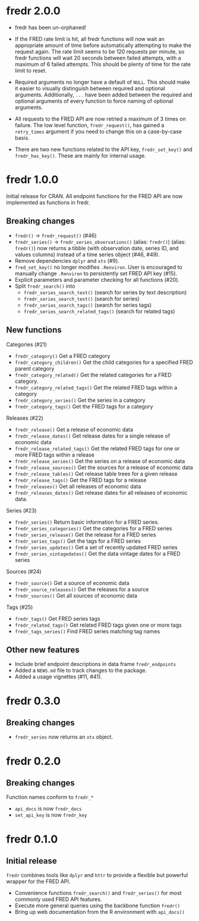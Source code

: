 # fredr 2.0.0

* fredr has been un-orphaned!

* If the FRED rate limit is hit, all fredr functions will now wait an
  appropriate amount of time before automatically attempting to make the
  request again. The rate limit seems to be 120 requests per minute, so
  fredr functions will wait 20 seconds between failed attempts, with a
  maximum of 6 failed attempts. This should be plenty of time for the rate
  limit to reset.

* Required arguments no longer have a default of `NULL`. This should make it
  easier to visually distinguish between required and optional arguments.
  Additionally, `...` have been added between the required and optional
  arguments of every function to force naming of optional arguments.

* All requests to the FRED API are now retried a maximum of 3 times on failure.
  The low level function, `fredr_request()`, has gained a `retry_times` argument
  if you need to change this on a case-by-case basis.

* There are two new functions related to the API key, `fredr_set_key()` and
  `fredr_has_key()`. These are mainly for internal usage.

# fredr 1.0.0

Initial release for CRAN.  All endpoint functions for the FRED API are now 
implemented as functions in fredr.

## Breaking changes

- `fredr()` -> `fredr_request()` (#46)
- `fredr_series()` -> `fredr_series_observations()` (alias: `fredr()`) (alias: `fredr()`) now returns a tibble (with observation date, series ID, and values columns) instead of a time series object (#46, #49).
- Remove dependencies `dplyr` and `xts` (#9).
- `fred_set_key()` no longer modifies `.Renviron`. User is encouraged to manually change `.Renviron` to persistently set FRED API key (#15).
- Explicit parameters and parameter checking for all functions (#20).
- Split `fredr_search()` into
  - `fredr_series_search_text()` (search for series by text description)
  - `fredr_series_search_text()` (search for series)
  - `fredr_series_search_tags()` (search for series tags)
  - `fredr_series_search_related_tags()` (search for related tags)
  
## New functions

Categories (#21)

- `fredr_category()` Get a FRED category
- `fredr_category_children()` Get the child categories for a specified FRED parent category
- `fredr_category_related()` Get the related categories for a FRED category.
- `fredr_category_related_tags()` Get the related FRED tags within a category
- `fredr_category_series()` Get the series in a category
- `fredr_category_tags()` Get the FRED tags for a category

Releases (#22)

- `fredr_release()` Get a release of economic data
- `fredr_release_dates()` Get release dates for a single release of economic data
- `fredr_release_related_tags()` Get the related FRED tags for one or more FRED tags within a release
- `fredr_release_series()` Get the series on a release of economic data
- `fredr_release_sources()` Get the sources for a release of economic data
- `fredr_release_tables()` Get release table trees for a given release
- `fredr_release_tags()` Get the FRED tags for a release
- `fredr_releases()` Get all releases of economic data
- `fredr_releases_dates()` Get release dates for all releases of economic data.

Series (#23)

- `fredr_series()` Return basic information for a FRED series.
- `fredr_series_categories()` Get the categories for a FRED series
- `fredr_series_release()` Get the release for a FRED series
- `fredr_series_tags()` Get the tags for a FRED series
- `fredr_series_updates()` Get a set of recently updated FRED series
- `fredr_series_vintagedates()` Get the data vintage dates for a FRED series

Sources (#24)

- `fredr_source()` Get a source of economic data
- `fredr_source_releases()` Get the releases for a source
- `fredr_sources()` Get all sources of economic data

Tags (#25)

- `fredr_tags()` Get FRED series tags
- `fredr_related_tags()` Get related FRED tags given one or more tags
- `fredr_tags_series()` Find FRED series matching tag names
  
## Other new features

- Include brief endpoint descriptions in data frame `fredr_endpoints`
- Added a `NEWS.md` file to track changes to the package.
- Added a usage vignettes (#11, #41).

# fredr 0.3.0

## Breaking changes

- `fredr_series` now returns an `xts` object.

# fredr 0.2.0

## Breaking changes

Function names conform to `fredr_*`
- `api_docs` is now `fredr_docs`
- `set_api_key` is now `fredr_key`

# fredr 0.1.0

## Initial release

`fredr` combines tools like `dplyr` and `httr` to provide a flexible but powerful wrapper for the FRED API.
- Convenience functions `fredr_search()` and `fredr_series()` for most commonly used FRED API features.
- Execute more general queries using the backbone function `fredr()`
- Bring up web documentation from the R environment with `api_docs()`
